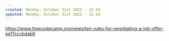 ```yaml
---
created: Monday, October 31st 2022 - 15.54
updated: Monday, October 31st 2022 - 15.54
---
```

https://www.freecodecamp.org/news/ten-rules-for-negotiating-a-job-offer-ee17cccbdab6